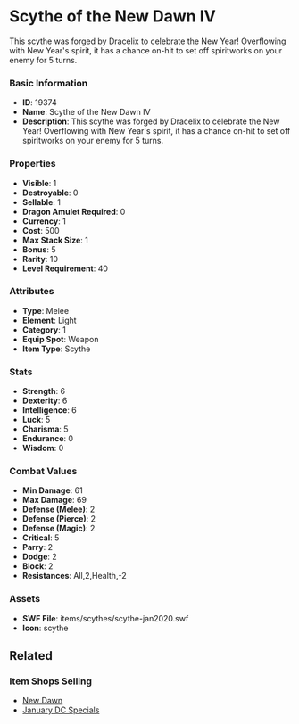 # Scythe of the New Dawn IV

This scythe was forged by Dracelix to celebrate the New Year! Overflowing with New Year's spirit, it has a chance on-hit to set off spiritworks on your enemy for 5 turns.

### Basic Information

- **ID**: 19374
- **Name**: Scythe of the New Dawn IV
- **Description**: This scythe was forged by Dracelix to celebrate the New Year! Overflowing with New Year&#039;s spirit, it has a chance on-hit to set off spiritworks on your enemy for 5 turns.

### Properties

- **Visible**: 1
- **Destroyable**: 0
- **Sellable**: 1
- **Dragon Amulet Required**: 0
- **Currency**: 1
- **Cost**: 500
- **Max Stack Size**: 1
- **Bonus**: 5
- **Rarity**: 10
- **Level Requirement**: 40

### Attributes

- **Type**: Melee
- **Element**: Light
- **Category**: 1
- **Equip Spot**: Weapon
- **Item Type**: Scythe

### Stats

- **Strength**: 6
- **Dexterity**: 6
- **Intelligence**: 6
- **Luck**: 5
- **Charisma**: 5
- **Endurance**: 0
- **Wisdom**: 0

### Combat Values

- **Min Damage**: 61
- **Max Damage**: 69
- **Defense (Melee)**: 2
- **Defense (Pierce)**: 2
- **Defense (Magic)**: 2
- **Critical**: 5
- **Parry**: 2
- **Dodge**: 2
- **Block**: 2
- **Resistances**: All,2,Health,-2

### Assets

- **SWF File**: items/scythes/scythe-jan2020.swf
- **Icon**: scythe

## Related

### Item Shops Selling

- [New Dawn](../item-shops/653-new-dawn.md)
- [January DC Specials](../item-shops/727-january-dc-specials.md)

